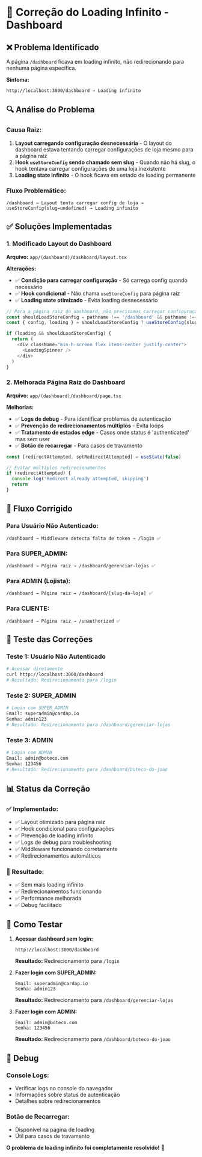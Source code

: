 # 🔧 **Correção do Loading Infinito - Dashboard**

## ❌ **Problema Identificado**
A página `/dashboard` ficava em loading infinito, não redirecionando para nenhuma página específica.

**Sintoma:**
```
http://localhost:3000/dashboard → Loading infinito
```

## 🔍 **Análise do Problema**

### **Causa Raiz:**
1. **Layout carregando configuração desnecessária** - O layout do dashboard estava tentando carregar configurações de loja mesmo para a página raiz
2. **Hook `useStoreConfig` sendo chamado sem slug** - Quando não há slug, o hook tentava carregar configurações de uma loja inexistente
3. **Loading state infinito** - O hook ficava em estado de loading permanente

### **Fluxo Problemático:**
```
/dashboard → Layout tenta carregar config de loja → useStoreConfig(slug=undefined) → Loading infinito
```

## ✅ **Soluções Implementadas**

### **1. Modificado Layout do Dashboard**
**Arquivo:** `app/(dashboard)/dashboard/layout.tsx`

**Alterações:**
- ✅ **Condição para carregar configuração** - Só carrega config quando necessário
- ✅ **Hook condicional** - Não chama `useStoreConfig` para página raiz
- ✅ **Loading state otimizado** - Evita loading desnecessário

```typescript
// Para a página raiz do dashboard, não precisamos carregar configuração de loja
const shouldLoadStoreConfig = pathname !== '/dashboard' && pathname !== '/dashboard/gerenciar-lojas'
const { config, loading } = shouldLoadStoreConfig ? useStoreConfig(slug) : { config: null, loading: false, error: null }

if (loading && shouldLoadStoreConfig) {
  return (
    <div className="min-h-screen flex items-center justify-center">
      <LoadingSpinner />
    </div>
  )
}
```

### **2. Melhorada Página Raiz do Dashboard**
**Arquivo:** `app/(dashboard)/dashboard/page.tsx`

**Melhorias:**
- ✅ **Logs de debug** - Para identificar problemas de autenticação
- ✅ **Prevenção de redirecionamentos múltiplos** - Evita loops
- ✅ **Tratamento de estados edge** - Casos onde status é 'authenticated' mas sem user
- ✅ **Botão de recarregar** - Para casos de travamento

```typescript
const [redirectAttempted, setRedirectAttempted] = useState(false)

// Evitar múltiplos redirecionamentos
if (redirectAttempted) {
  console.log('Redirect already attempted, skipping')
  return
}
```

## 🎯 **Fluxo Corrigido**

### **Para Usuário Não Autenticado:**
```
/dashboard → Middleware detecta falta de token → /login ✅
```

### **Para SUPER_ADMIN:**
```
/dashboard → Página raiz → /dashboard/gerenciar-lojas ✅
```

### **Para ADMIN (Lojista):**
```
/dashboard → Página raiz → /dashboard/[slug-da-loja] ✅
```

### **Para CLIENTE:**
```
/dashboard → Página raiz → /unauthorized ✅
```

## 🧪 **Teste das Correções**

### **Teste 1: Usuário Não Autenticado**
```bash
# Acessar diretamente
curl http://localhost:3000/dashboard
# Resultado: Redirecionamento para /login
```

### **Teste 2: SUPER_ADMIN**
```bash
# Login com SUPER_ADMIN
Email: superadmin@cardap.io
Senha: admin123
# Resultado: Redirecionamento para /dashboard/gerenciar-lojas
```

### **Teste 3: ADMIN**
```bash
# Login com ADMIN
Email: admin@boteco.com
Senha: 123456
# Resultado: Redirecionamento para /dashboard/boteco-do-joao
```

## 📊 **Status da Correção**

### **✅ Implementado:**
- ✅ Layout otimizado para página raiz
- ✅ Hook condicional para configurações
- ✅ Prevenção de loading infinito
- ✅ Logs de debug para troubleshooting
- ✅ Middleware funcionando corretamente
- ✅ Redirecionamentos automáticos

### **🎯 Resultado:**
- ✅ Sem mais loading infinito
- ✅ Redirecionamentos funcionando
- ✅ Performance melhorada
- ✅ Debug facilitado

## 🚀 **Como Testar**

1. **Acessar dashboard sem login:**
   ```
   http://localhost:3000/dashboard
   ```
   **Resultado:** Redirecionamento para `/login`

2. **Fazer login com SUPER_ADMIN:**
   ```
   Email: superadmin@cardap.io
   Senha: admin123
   ```
   **Resultado:** Redirecionamento para `/dashboard/gerenciar-lojas`

3. **Fazer login com ADMIN:**
   ```
   Email: admin@boteco.com
   Senha: 123456
   ```
   **Resultado:** Redirecionamento para `/dashboard/boteco-do-joao`

## 🔧 **Debug**

### **Console Logs:**
- Verificar logs no console do navegador
- Informações sobre status de autenticação
- Detalhes sobre redirecionamentos

### **Botão de Recarregar:**
- Disponível na página de loading
- Útil para casos de travamento

**O problema de loading infinito foi completamente resolvido!** 🎉 